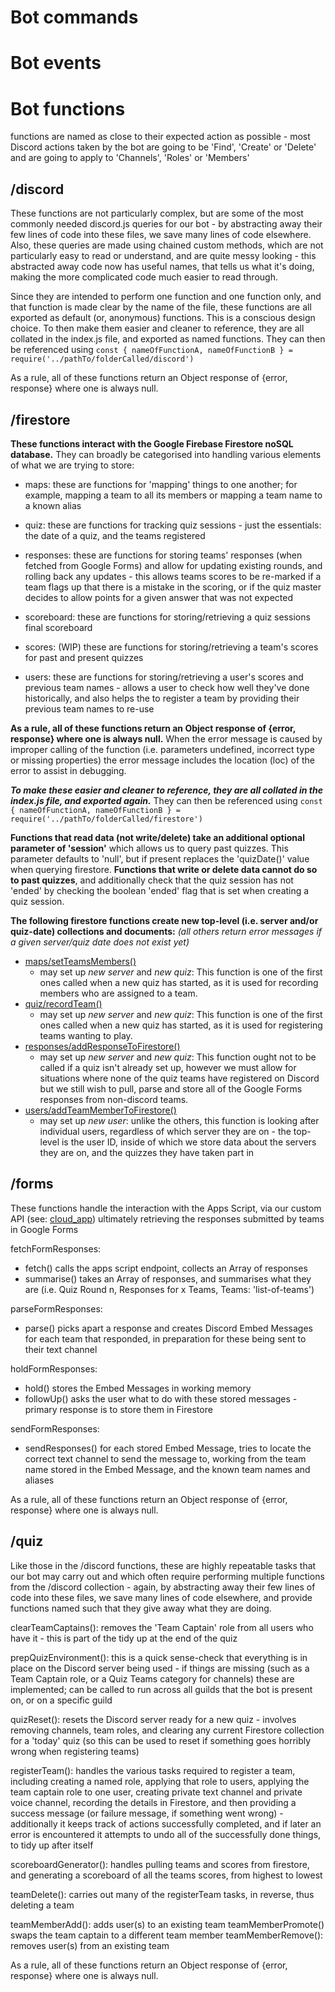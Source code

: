 # Bot commands

# Bot events

# Bot functions

functions are named as close to their expected action as possible - most Discord actions taken by the bot are going to be 'Find', 'Create' or 'Delete' and are going to apply to 'Channels', 'Roles' or 'Members'

## /discord

These functions are not particularly complex, but are some of the most commonly needed discord.js queries for our bot - by abstracting away their few lines of code into these files, we save many lines of code elsewhere.  Also, these queries are made using chained custom methods, which are not particularly easy to read or understand, and are quite messy looking - this abstracted away code now has useful names, that tells us what it's doing, making the more complicated code much easier to read through.

Since they are intended to perform one function and one function only, and that function is made clear by the name of the file, these functions are all exported as default (or, anonymous) functions.  This is a conscious design choice.  To then make them easier and cleaner to reference, they are all collated in the index.js file, and exported as named functions.
They can then be referenced using `const { nameOfFunctionA, nameOfFunctionB } = require('../pathTo/folderCalled/discord')`

As a rule, all of these functions return an Object response of {error, response} where one is always null.

## /firestore

**These functions interact with the Google Firebase Firestore noSQL database.**  They can broadly be categorised into handling various elements of what we are trying to store:

- maps:  these are functions for 'mapping' things to one another; for example, mapping a team to all its members or mapping a team name to a known alias

- quiz:  these are functions for tracking quiz sessions - just the essentials: the date of a quiz, and the teams registered

- responses: these are functions for storing teams' responses (when fetched from Google Forms) and allow for updating existing rounds, and rolling back any updates - this allows teams scores to be re-marked if a team flags up that there is a mistake in the scoring, or if the quiz master decides to allow points for a given answer that was not expected

- scoreboard: these are functions for storing/retrieving a quiz sessions final scoreboard

- scores: (WIP) these are functions for storing/retrieving a team's scores for past and present quizzes

- users: these are functions for storing/retrieving a user's scores and previous team names - allows a user to check how well they've done historically, and also helps the to register a team by providing their previous team names to re-use

**As a rule, all of these functions return an Object response of {error, response} where one is always null.**  When the error message is caused by improper calling of the function (i.e. parameters undefined, incorrect type or missing properties) the error message includes the location (loc) of the error to assist in debugging.

***To make these easier and cleaner to reference, they are all collated in the index.js file, and exported again.***
They can then be referenced using `const { nameOfFunctionA, nameOfFunctionB } = require('../pathTo/folderCalled/firestore')`

**Functions that read data (not write/delete) take an additional optional parameter of 'session'** which allows us to query past quizzes. This parameter defaults to 'null', but if present replaces the 'quizDate()' value when querying firestore.
**Functions that write or delete data cannot do so to past quizzes**, and additionally check that the quiz session has not 'ended' by checking the boolean 'ended' flag that is set when creating a quiz session.

**The following firestore functions create new top-level (i.e. server and/or quiz-date) collections and documents:**
*(all others return error messages if a given server/quiz date does not exist yet)*

- [maps/setTeamsMembers()](./firestore/maps.js)
  - may set up *new server* and *new quiz*: This function is one of the first ones called when a new quiz has started, as it is used for recording members who are assigned to a team.
- [quiz/recordTeam()](./firestore/quiz.js)
  - may set up *new server* and *new quiz*: This function is one of the first ones called when a new quiz has started, as it is used for registering teams wanting to play.
- [responses/addResponseToFirestore()](./firestore/responses.js)
  - may set up *new server* and *new quiz*: This function ought not to be called if a quiz isn't already set up, however we must allow for situations where none of the quiz teams have registered on Discord but we still wish to pull, parse and store all of the Google Forms responses from non-discord teams.
- [users/addTeamMemberToFirestore()](./firestore/users.js)
  - may set up *new user*: unlike the others, this function is looking after individual users, regardless of which server they are on - the top-level is the user ID, inside of which we store data about the servers they are on, and the quizzes they have taken part in

## /forms

These functions handle the interaction with the Apps Script, via our custom API (see: [cloud_app](../../cloud_app/readme.md)) ultimately retrieving the responses submitted by teams in Google Forms

fetchFormResponses:
- fetch() calls the apps script endpoint, collects an Array of responses
- summarise() takes an Array of responses, and summarises what they are (i.e. Quiz Round n, Responses for x Teams, Teams: 'list-of-teams')

parseFormResponses:
- parse() picks apart a response and creates Discord Embed Messages for each team that responded, in preparation for these being sent to their text channel

holdFormResponses:
- hold() stores the Embed Messages in working memory
- followUp() asks the user what to do with these stored messages - primary response is to store them in Firestore

sendFormResponses:
- sendResponses() for each stored Embed Message, tries to locate the correct text channel to send the message to, working from the team name stored in the Embed Message, and the known team names and aliases

As a rule, all of these functions return an Object response of {error, response} where one is always null.

## /quiz

Like those in the /discord functions, these are highly repeatable tasks that our bot may carry out and which often require performing multiple functions from the /discord collection - again, by abstracting away their few lines of code into these files, we save many lines of code elsewhere, and provide functions named such that they give away what they are doing.

clearTeamCaptains(): removes the 'Team Captain' role from all users who have it - this is part of the tidy up at the end of the quiz

prepQuizEnvironment(): this is a quick sense-check that everything is in place on the Discord server being used - if things are missing (such as a Team Captain role, or a Quiz Teams category for channels) these are implemented; can be called to run across all guilds that the bot is present on, or on a specific guild

quizReset(): resets the Discord server ready for a new quiz - involves removing channels, team roles, and clearing any current Firestore collection for a 'today' quiz (so this can be used to reset if something goes horribly wrong when registering teams)

registerTeam(): handles the various tasks required to register a team, including creating a named role, applying that role to users, applying the team captain role to one user, creating private text channel and private voice channel, recording the details in Firestore, and then providing a success message (or failure message, if something went wrong) - additionally it keeps track of actions successfully completed, and if later an error is encountered it attempts to undo all of the successfully done things, to tidy up after itself

scoreboardGenerator(): handles pulling teams and scores from firestore, and generating a scoreboard of all the teams scores, from highest to lowest

teamDelete(): carries out many of the registerTeam tasks, in reverse, thus deleting a team

teamMemberAdd(): adds user(s) to an existing team
teamMemberPromote() swaps the team captain to a different team member
teamMemberRemove(): removes user(s) from an existing team

As a rule, all of these functions return an Object response of {error, response} where one is always null.